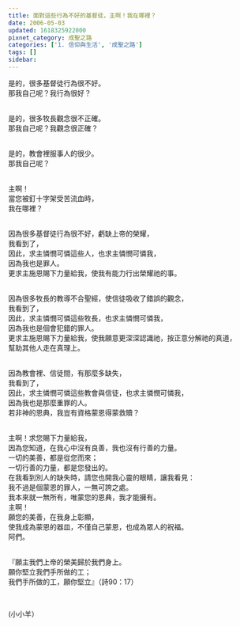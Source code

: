 ```yaml
---
title: 面對這些行為不好的基督徒，主啊！我在哪裡？
date: 2006-05-03
updated: 1618325922000
pixnet_category: 成聖之路
categories: ['1. 信仰與生活', '成聖之路']
tags: []
sidebar: 
---
```


<p>是的，很多基督徒行為很不好。<br/>
那我自己呢？我行為很好？</p>
<p><br/>
是的，很多牧長觀念很不正確。<br/>
那我自己呢？我觀念很正確？</p>
<p><br/>
是的，教會裡服事人的很少。<br/>
那我自己呢？</p>
<p><br/>
主啊！<br/>
當您被釘十字架受苦流血時，<br/>
我在哪裡？</p>
<p><br/>
因為很多基督徒行為很不好，虧缺上帝的榮耀，<br/>
我看到了，<br/>
因此，求主憐憫可憐這些人，也求主憐憫可憐我，<br/>
因為我也是罪人。<br/>
更求主施恩賜下力量給我，使我有能力行出榮耀祂的事。</p>
<p><br/>
因為很多牧長的教導不合聖經，使信徒吸收了錯誤的觀念，<br/>
我看到了，<br/>
因此，求主憐憫可憐這些牧長，也求主憐憫可憐我，<br/>
因為我也是個會犯錯的罪人。<br/>
更求主施恩賜下力量給我，使我願意更深深認識祂，按正意分解祂的真道，<br/>
幫助其他人走在真理上。</p>
<p><br/>
因為教會裡、信徒間，有那麼多缺失，<br/>
我看到了，<br/>
因此，求主憐憫可憐這些教會與信徒，也求主憐憫可憐我，<br/>
因為我也是那麼重罪的人。<br/>
若非神的恩典，我豈有資格蒙恩得蒙救贖？</p>
<p><br/>
主啊！求您賜下力量給我，<br/>
因為您知道，在我心中沒有良善，我也沒有行善的力量。<br/>
一切的美善，都是從您而來；<br/>
一切行善的力量，都是您發出的。<br/>
在我看到別人的缺失時，請您也開我心靈的眼睛，讓我看見：<br/>
我不過是個蒙恩的罪人，一無可誇之處。<br/>
我本來就一無所有，唯蒙您的恩典，我才能擁有。<br/>
主啊！<br/>
願您的美善，在我身上彰顯，<br/>
使我成為蒙恩的器皿，不僅自己蒙恩，也成為眾人的祝福。<br/>
阿們。</p>
<p><br/>
『願主我們上帝的榮美歸於我們身上。<br/>
願你堅立我們手所做的工；<br/>
我們手所做的工，願你堅立』（詩90：17）</p>
<p> </p>
<p>(小小羊）</p>
